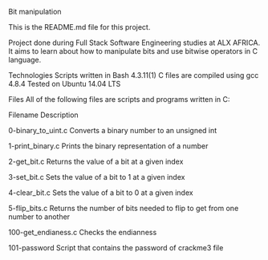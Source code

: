 Bit manipulation

This is the README.md file for this project.


Project done during Full Stack Software Engineering studies at ALX AFRICA. It aims to learn about how to manipulate bits and use bitwise operators in C language.

Technologies
Scripts written in Bash 4.3.11(1)
C files are compiled using gcc 4.8.4
Tested on Ubuntu 14.04 LTS


Files
All of the following files are scripts and programs written in C:



Filename                   	Description

0-binary_to_uint.c	Converts a binary number to an unsigned int


1-print_binary.c	Prints the binary representation of a number


2-get_bit.c	       Returns the value of a bit at a given index


3-set_bit.c	       Sets the value of a bit to 1 at a given index


4-clear_bit.c	      Sets the value of a bit to 0 at a given index


5-flip_bits.c	      Returns the number of bits needed to flip to get from one number to another


100-get_endianess.c	Checks the endianness


101-password	      Script that contains the password of crackme3 file
